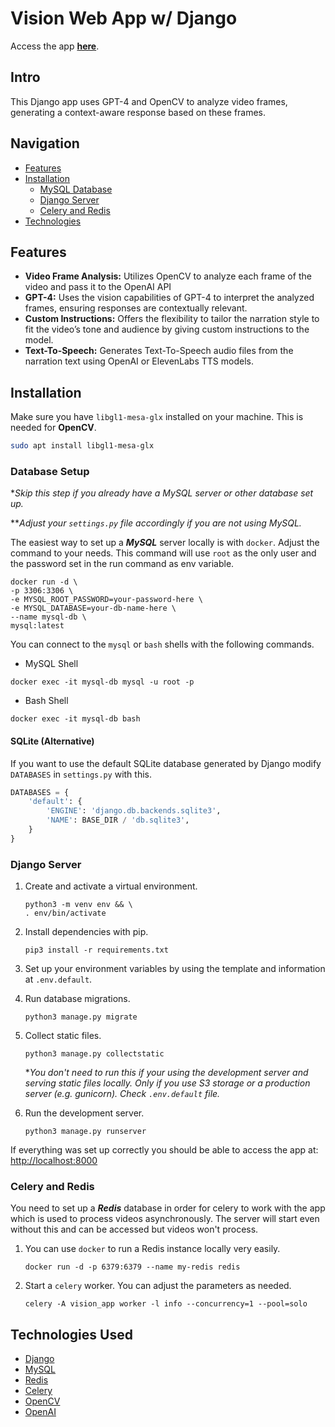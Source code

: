 # Vision Web App w/ Django

Access the app **[here](https://visionbrain.xyz)**.

## Intro

This Django app uses GPT-4 and OpenCV to analyze video frames, generating a context-aware response based on these frames.

## Navigation

- [Features](#features)
- [Installation](#installation)
  - [MySQL Database](#database-setup)
  - [Django Server](#django-server)
  - [Celery and Redis](#celery-and-redis)
- [Technologies](#technologies-used)

## Features

- **Video Frame Analysis:** Utilizes OpenCV to analyze each frame of the video and pass it to the OpenAI API
- **GPT-4:** Uses the vision capabilities of GPT-4 to interpret the analyzed frames, ensuring responses are contextually relevant.
- **Custom Instructions:** Offers the flexibility to tailor the narration style to fit the video’s tone and audience by giving custom instructions to the model.
- **Text-To-Speech:** Generates Text-To-Speech audio files from the narration text using OpenAI or ElevenLabs TTS models.

## Installation

Make sure you have `libgl1-mesa-glx` installed on your machine. This is needed for **OpenCV**.

```bash
sudo apt install libgl1-mesa-glx
```

### Database Setup

**Skip this step if you already have a MySQL server or other database set up.*

***Adjust your `settings.py` file accordingly if you are not using MySQL.*

The easiest way to set up a ***MySQL*** server locally is with `docker`. Adjust the command to your needs. This
command will use `root` as the only user and the password set in the run command as env variable.

```commandline
docker run -d \ 
-p 3306:3306 \
-e MYSQL_ROOT_PASSWORD=your-password-here \
-e MYSQL_DATABASE=your-db-name-here \
--name mysql-db \
mysql:latest
```

You can connect to the `mysql` or `bash` shells with the following commands.

- MySQL Shell

```commandline
docker exec -it mysql-db mysql -u root -p
```

- Bash Shell
```commandline
docker exec -it mysql-db bash
```

#### SQLite (Alternative)

If you want to use the default SQLite database generated by Django modify `DATABASES` in `settings.py` with this.

```python
DATABASES = {
    'default': {
        'ENGINE': 'django.db.backends.sqlite3',
        'NAME': BASE_DIR / 'db.sqlite3',
    }
}
```

### Django Server

1. Create and activate a virtual environment.

    ```commandline
    python3 -m venv env && \
    . env/bin/activate
    ```

2. Install dependencies with pip.

    ```commandline
    pip3 install -r requirements.txt
    ```

3. Set up your environment variables by using the template and information at `.env.default`.


4. Run database migrations.

    ```commandline
    python3 manage.py migrate
    ```
   
5. Collect static files.
   
    ```commandline
    python3 manage.py collectstatic
    ```
   
   **You don't need to run this if your using the development server and serving static files locally. Only if you use 
   S3 storage or a production server (e.g. gunicorn). Check `.env.default` file.*


6. Run the development server.

    ```commandline
    python3 manage.py runserver
    ```

If everything was set up correctly you should be able to access 
the app at: [http://localhost:8000](http://localhost:8000)

### Celery and Redis

You need to set up a ***Redis*** database in order for celery to work with the app which is used to process videos asynchronously.
The server will start even without this and can be accessed but videos won't process.

1. You can use `docker` to run a Redis instance locally very easily.

   ```commandline
   docker run -d -p 6379:6379 --name my-redis redis
   ```

2. Start a `celery` worker. You can adjust the parameters as needed.

   ```commandline
   celery -A vision_app worker -l info --concurrency=1 --pool=solo 
   ```

## Technologies Used
- [Django](https://github.com/django/django)
- [MySQL](https://www.mysql.com/)
- [Redis](https://redis.io/)
- [Celery](https://github.com/celery/celery)
- [OpenCV](https://github.com/opencv/opencv-python)
- [OpenAI](https://github.com/openai/openai-python)
